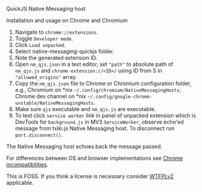 QuickJS Native Messaging host

Installation and usage on Chrome and Chromium

1. Navigate to `chrome://extensions`.
2. Toggle `Developer mode`.
3. Click `Load unpacked`.
4. Select native-messaging-quickjs folder.
5. Note the generated extension ID.
6. Open `nm_qjs.json` in a text editor, set `"path"` to absolute path of `nm_qjs.js` and `chrome-extension://<ID>/` using ID from 5 in `"allowed_origins"` array. 
7. Copy the `nm_qjs.json` file to Chrome or Chromium configuration folder, e.g., Chromium on \*nix `~/.config/chromium/NativeMessagingHosts`; Chrome dev channel on \*nix `~/.config/google-chrome-unstable/NativeMessagingHosts`.
8. Make sure `qjs` executable and `nm_qjs.js` are executable.
9. To test click `service worker` link in panel of unpacked extension which is DevTools for `background.js` in MV3 `ServiceWorker`, observe echo'ed message from txiki.js Native Messaging host. To disconnect run `port.disconnect()`.

The Native Messaging host echoes back the message passed. 

For differences between OS and browser implementations see [Chrome incompatibilities](https://developer.mozilla.org/en-US/docs/Mozilla/Add-ons/WebExtensions/Chrome_incompatibilities#native_messaging).

This is FOSS. If you think a license is necessary consider [WTFPLv2](http://www.wtfpl.net/about/) applicable.
